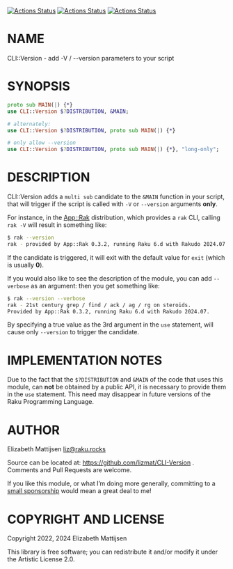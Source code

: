 [![Actions Status](https://github.com/lizmat/CLI-Version/actions/workflows/linux.yml/badge.svg)](https://github.com/lizmat/CLI-Version/actions) [![Actions Status](https://github.com/lizmat/CLI-Version/actions/workflows/macos.yml/badge.svg)](https://github.com/lizmat/CLI-Version/actions) [![Actions Status](https://github.com/lizmat/CLI-Version/actions/workflows/windows.yml/badge.svg)](https://github.com/lizmat/CLI-Version/actions)

NAME
====

CLI::Version - add -V / --version parameters to your script

SYNOPSIS
========

```raku
proto sub MAIN(|) {*}
use CLI::Version $?DISTRIBUTION, &MAIN;

# alternately:
use CLI::Version $?DISTRIBUTION, proto sub MAIN(|) {*}

# only allow --version
use CLI::Version $?DISTRIBUTION, proto sub MAIN(|) {*}, "long-only";
```

DESCRIPTION
===========

CLI::Version adds a `multi sub` candidate to the `&MAIN` function in your script, that will trigger if the script is called with `-V` or `--version` arguments **only**.

For instance, in the [App::Rak](https://raku.land/zef:lizmat/App::Rak) distribution, which provides a `rak` CLI, calling `rak -V` will result in something like:

```bash
$ rak --version
rak - provided by App::Rak 0.3.2, running Raku 6.d with Rakudo 2024.07.
```

If the candidate is triggered, it will exit with the default value for `exit` (which is usually **0**).

If you would also like to see the description of the module, you can add `--verbose` as an argument: then you get something like:

```bash
$ rak --version --verbose
rak - 21st century grep / find / ack / ag / rg on steroids.
Provided by App::Rak 0.3.2, running Raku 6.d with Rakudo 2024.07.
```

By specifying a true value as the 3rd argument in the `use` statement, will cause only `--version` to trigger the candidate.

IMPLEMENTATION NOTES
====================

Due to the fact that the `$?DISTRIBUTION` and `&MAIN` of the code that uses this module, can **not** be obtained by a public API, it is necessary to provide them in the `use` statement. This need may disappear in future versions of the Raku Programming Language.

AUTHOR
======

Elizabeth Mattijsen <liz@raku.rocks>

Source can be located at: https://github.com/lizmat/CLI-Version . Comments and Pull Requests are welcome.

If you like this module, or what I’m doing more generally, committing to a [small sponsorship](https://github.com/sponsors/lizmat/) would mean a great deal to me!

COPYRIGHT AND LICENSE
=====================

Copyright 2022, 2024 Elizabeth Mattijsen

This library is free software; you can redistribute it and/or modify it under the Artistic License 2.0.

